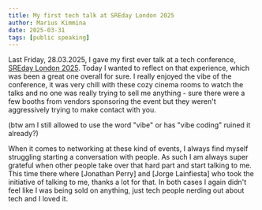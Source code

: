 ```yaml
---
title: My first tech talk at SREday London 2025
author: Marius Kimmina
date: 2025-03-31
tags: [public speaking]
---
```


Last Friday, 28.03.2025, I gave my first ever talk at a tech conference, [SREday London 2025](https://sreday.com/2025-london-q1/).
Today I wanted to reflect on that experience, which was been a great one overall for sure. I really enjoyed the vibe of the conference, 
it was very chill with these cozy cinema rooms to watch the talks and no one was really trying to sell me anything - sure there were a few booths 
from vendors sponsoring the event but they weren't aggressively trying to make contact with you. 

(btw am I still allowed to use the word "vibe" or has "vibe coding" ruined it already?) 

When it comes to networking at these kind of events, I always find myself struggling starting a conversation with people.
As such I am always super grateful when other people take over that hard part and start talking to me. This time there where
[Jonathan Perry] and [Jorge Lainfiesta] who took the initiative of talking to me, thanks a lot for that. 
In both cases I again didn't feel like I was being sold on anything, just tech people nerding out about tech and I loved it.


